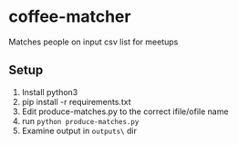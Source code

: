 # coffee-matcher
Matches people on input csv list for meetups

## Setup

1. Install python3
2. pip install -r requirements.txt
3. Edit produce-matches.py to the correct ifile/ofile name
4. run `python produce-matches.py`
5. Examine output in `outputs\` dir